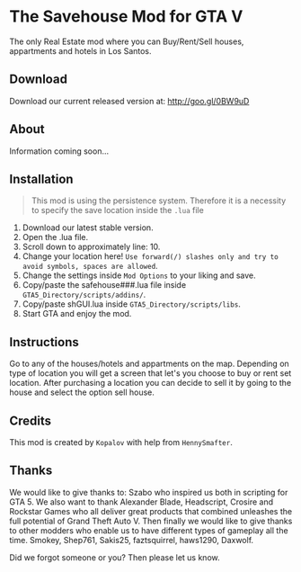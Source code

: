 # The Savehouse Mod for GTA V
The only Real Estate mod where you can Buy/Rent/Sell houses, appartments and hotels in Los Santos.

## Download
Download our current released version at: http://goo.gl/0BW9uD

## About
Information coming soon...

## Installation
>This mod is using the persistence system. Therefore it is a necessity to specify the save location inside the `.lua` file<br>

1. Download our latest stable version.
2. Open the .lua file.
3. Scroll down to approximately line: 10.
4. Change your location here! `Use forward(/) slashes only and try to avoid symbols, spaces are allowed`.
5. Change the settings inside `Mod Options` to your liking and save.
6. Copy/paste the safehouse###.lua file inside `GTA5_Directory/scripts/addins/`.
7. Copy/paste shGUI.lua inside `GTA5_Directory/scripts/libs`.
8. Start GTA and enjoy the mod.

## Instructions
Go to any of the houses/hotels and appartments on the map. Depending on type of location you will get a screen that let's you choose to buy or rent set location. After purchasing a location you can decide to sell it by going to the house and select the option sell house.

## Credits
This mod is created by `Kopalov` with help from `HennySmafter`.

## Thanks
We would like to give thanks to:
Szabo who inspired us both in scripting for GTA 5. We also want to thank Alexander Blade, Headscript, Crosire and Rockstar Games who all deliver great products that combined unleashes the full potential of Grand Theft Auto V. Then finally we would like to give thanks to other modders who enable us to have different types of gameplay all the time. 
Smokey, Shep761, Sakis25, faztsquirrel, haws1290, Daxwolf.

Did we forgot someone or you? Then please let us know.

